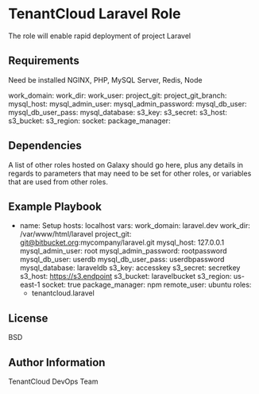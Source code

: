 TenantCloud Laravel Role
=========

The role will enable rapid deployment of project Laravel

Requirements
------------

Need be installed NGINX, PHP, MySQL Server, Redis, Node

work_domain:
work_dir:
work_user:
project_git:
project_git_branch: 
mysql_host:
mysql_admin_user:
mysql_admin_password:
mysql_db_user:
mysql_db_user_pass:
mysql_database:
s3_key:
s3_secret:
s3_host:
s3_bucket:
s3_region:
socket:
package_manager:

Dependencies
------------

A list of other roles hosted on Galaxy should go here, plus any details in regards to parameters that may need to be set for other roles, or variables that are used from other roles.

Example Playbook
----------------

- name: Setup
  hosts: localhost
  vars:
    work_domain: laravel.dev
    work_dir: /var/www/html/laravel
    project_git: git@bitbucket.org:mycompany/laravel.git
    mysql_host: 127.0.0.1
    mysql_admin_user: root
    mysql_admin_password: rootpassword
    mysql_db_user: userdb
    mysql_db_user_pass: userdbpassword
    mysql_database: laraveldb
    s3_key: accesskey
    s3_secret: secretkey
    s3_host: https://s3.endpoint
    s3_bucket: laravelbucket
    s3_region: us-east-1
    socket: true
    package_manager: npm
  remote_user: ubuntu
  roles:
    - tenantcloud.laravel

License
-------

BSD

Author Information
------------------

TenantCloud DevOps Team
